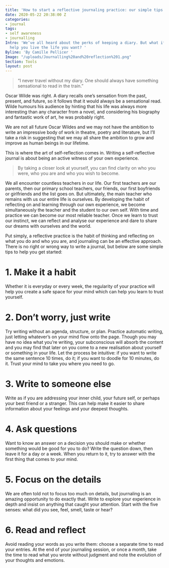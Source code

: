 ```yaml
---
title: 'How to start a reflective journaling practice: our simple tips'
date: 2020-05-22 20:38:00 Z
categories:
- journal
tags:
- self awareness
- journalling
Intro: 'We’ve all heard about the perks of keeping a diary. But what if writing could
  help you live the life you want? '
Byline: 'By Camille Pellicer '
Image: "/uploads/Journalling%20and%20reflection%201.png"
Section: Tools
layout: post
---
```


> “I never travel without my diary. One should always have something sensational to read in the train.” 

Oscar Wilde was right. A diary recalls one’s sensation from the past, present, and future, so it follows that it would always be a sensational read. Wilde humours his audience by hinting that his life was always more interesting than any character from a novel, and considering his biography and fantastic work of art, he was probably right.

We are not all future Oscar Wildes and we may not have the ambition to write an impressive body of work in theatre, poetry and literature, but I’ll take a risk in suggesting that we may all share the ambition to grow and improve as human beings in our lifetime. 

This is where the art of self-reflection comes in. Writing a self-reflective journal is about being an active witness of your own experience. 

> By taking a closer look at yourself, you can find clarity on who you were, who you are and who you wish to become. 

We all encounter countless teachers in our life. Our first teachers are our parents, then our primary school teachers, our friends, our first boyfriends or girlfriends and the list goes on. But ultimately, the main teacher who remains with us our entire life is ourselves. By developing the habit of reflecting on and learning through our own experience, we become simultaneously the teacher and the student to our own self. With time and practice we can become our most reliable teacher. Once we learn to trust our instinct, we can reflect and analyse our experience and dare to share our dreams with ourselves and the world. 

Put simply, a reflective practice is the habit of thinking and reflecting on what you do and who you are, and journaling can be an effective approach. There is no right or wrong way to write a journal, but below are some simple tips to help you get started:

# 1. Make it a habit
Whether it is everyday or every week, the regularity of your practice will help you create a safe space for your mind which can help you learn to trust yourself.

# 2. Don’t worry, just write
Try writing without an agenda, structure, or plan. Practice automatic writing, just letting whatever’s on your mind flow onto the page. Though you may have no idea what you’re writing, your subconscious will absorb the content and you may find that later on you come to a new realisation about yourself or something in your life. Let the process be intuitive: if you want to write the same sentence 10 times, do it; if you want to doodle for 10 minutes, do it. Trust your mind to take you where you need to go. 

# 3. Write to someone else
Write as if you are addressing your inner child, your future self, or perhaps your best friend or a stranger. This can help make it easier to share information about your feelings and your deepest thoughts.

# 4. Ask questions
Want to know an answer on a decision you should make or whether something would be good for you to do? Write the question down, then leave it for a day or a week. When you return to it, try to answer with the first thing that comes to your mind. 

# 5. Focus on the details
We are often told not to focus too much on details, but journaling is an amazing opportunity to do exactly that. Write to explore your experience in depth and insist on anything that caught your attention. Start with the five senses: what did you see, feel, smell, taste or hear? 

# 6. Read and reflect 
Avoid reading your words as you write them: choose a separate time to read your entries. At the end of your journaling session, or once a month, take the time to read what you wrote without judgment and note the evolution of your thoughts and emotions.
